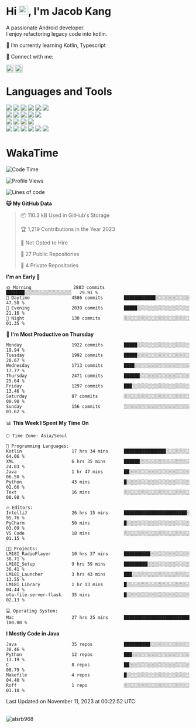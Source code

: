 # Hi <img src="https://media.giphy.com/media/hvRJCLFzcasrR4ia7z/giphy.gif" width="25px">, I'm Jacob Kang
A passionate Android developer.
</br>
I enjoy refactoring legacy code into kotlin.

🌱 I’m currently learning Kotlin, Typescript

🤝 Connect with me:

<a href="https://www.linkedin.com/in/minkyu-kang-b7477b1b2/"><img align="left" src="https://raw.githubusercontent.com/yushi1007/yushi1007/main/images/linkedin.svg" alt="Minkyu Kang | LinkedIn" width="21px"/></a>
<a href="https://www.instagram.com/_jacob_kang/"><img align="left" src="https://raw.githubusercontent.com/yushi1007/yushi1007/main/images/instagram.svg" alt="Jacob Kang | Instagram" width="21px"/></a>

</br>

# Languages and Tools

<div align="left">
<img src="https://img.shields.io/badge/java-007396?logo=java&logoColor=white"/>
<img src="https://img.shields.io/badge/kotlin-7F52FF?logo=kotlin&logoColor=white"/>
<img src="https://img.shields.io/badge/python-3776AB?logo=python&logoColor=white"/>
<img src="https://img.shields.io/badge/bash shell-4EAA25?logo=gnubash&logoColor=white"/>
<img src="https://img.shields.io/badge/c-A8B9CC?logo=c&logoColor=white"/>
<img src="https://img.shields.io/badge/c++-00599C?logo=c%2b%2b&logoColor=white"/>
</div>
<div align="left">
<img src="https://img.shields.io/badge/git-F05032?logo=git&logoColor=white"/>
<img src="https://img.shields.io/badge/github-181717?logo=github&logoColor=white"/>
<img src="https://img.shields.io/badge/mysql-4479A1?logo=mysql&logoColor=white"/>
<img src="https://img.shields.io/badge/sqlite-003B57?logo=sqlite&logoColor=white"/>
<img src="https://img.shields.io/badge/amazon AWS-232F3E?logo=amazonaws&logoColor=white"/>
</div>
<div align="left">
<img src="https://img.shields.io/badge/android-3DDC84?logo=android&logoColor=white"/>
<img src="https://img.shields.io/badge/linux-FCC624?logo=linux&logoColor=white"/>
<img src="https://img.shields.io/badge/flask-000000?logo=flask&logoColor=white"/>
<img src="https://img.shields.io/badge/arduino-00979D?logo=arduino&logoColor=white"/>
</div>
<div align="left">
<img src="https://img.shields.io/badge/slack-4A154B?logo=slack&logoColor=white"/>
<img src="https://img.shields.io/badge/notion-000000?logo=notion&logoColor=white"/>
<img src="https://img.shields.io/badge/jira-0052CC?logo=jira&logoColor=white"/>
<img src="https://img.shields.io/badge/postman-FF6C37?logo=postman&logoColor=white"/>
<img src="https://img.shields.io/badge/intellij-000000?logo=intellijidea&logoColor=white"/>
<img src="https://img.shields.io/badge/pycharm-000000?logo=pycharm&logoColor=white"/>
</div>

# WakaTime

<!--START_SECTION:waka-->
![Code Time](http://img.shields.io/badge/Code%20Time-3%2C152%20hrs%2059%20mins-blue)

![Profile Views](http://img.shields.io/badge/Profile%20Views-0-blue)

![Lines of code](https://img.shields.io/badge/From%20Hello%20World%20I%27ve%20Written-5.6%20million%20lines%20of%20code-blue)

**🐱 My GitHub Data** 

> 📦 110.3 kB Used in GitHub's Storage 
 > 
> 🏆 1,219 Contributions in the Year 2023
 > 
> 🚫 Not Opted to Hire
 > 
> 📜 27 Public Repositories 
 > 
> 🔑 4 Private Repositories 
 > 
**I'm an Early 🐤** 

```text
🌞 Morning                2883 commits        ███████░░░░░░░░░░░░░░░░░░   29.91 % 
🌆 Daytime                4586 commits        ████████████░░░░░░░░░░░░░   47.58 % 
🌃 Evening                2039 commits        █████░░░░░░░░░░░░░░░░░░░░   21.16 % 
🌙 Night                  130 commits         ░░░░░░░░░░░░░░░░░░░░░░░░░   01.35 % 
```
📅 **I'm Most Productive on Thursday** 

```text
Monday                   1922 commits        █████░░░░░░░░░░░░░░░░░░░░   19.94 % 
Tuesday                  1992 commits        █████░░░░░░░░░░░░░░░░░░░░   20.67 % 
Wednesday                1713 commits        ████░░░░░░░░░░░░░░░░░░░░░   17.77 % 
Thursday                 2471 commits        ██████░░░░░░░░░░░░░░░░░░░   25.64 % 
Friday                   1297 commits        ███░░░░░░░░░░░░░░░░░░░░░░   13.46 % 
Saturday                 87 commits          ░░░░░░░░░░░░░░░░░░░░░░░░░   00.90 % 
Sunday                   156 commits         ░░░░░░░░░░░░░░░░░░░░░░░░░   01.62 % 
```


📊 **This Week I Spent My Time On** 

```text
🕑︎ Time Zone: Asia/Seoul

💬 Programming Languages: 
Kotlin                   17 hrs 34 mins      ████████████████░░░░░░░░░   64.06 % 
XML                      6 hrs 35 mins       ██████░░░░░░░░░░░░░░░░░░░   24.03 % 
Java                     1 hr 47 mins        ██░░░░░░░░░░░░░░░░░░░░░░░   06.50 % 
Python                   43 mins             █░░░░░░░░░░░░░░░░░░░░░░░░   02.66 % 
Text                     16 mins             ░░░░░░░░░░░░░░░░░░░░░░░░░   00.98 % 

🔥 Editors: 
IntelliJ                 26 hrs 15 mins      ████████████████████████░   95.76 % 
PyCharm                  50 mins             █░░░░░░░░░░░░░░░░░░░░░░░░   03.09 % 
VS Code                  18 mins             ░░░░░░░░░░░░░░░░░░░░░░░░░   01.15 % 

🐱‍💻 Projects: 
LM18I_RadioPlayer        10 hrs 37 mins      ██████████░░░░░░░░░░░░░░░   38.71 % 
LM18I_Setup              9 hrs 59 mins       █████████░░░░░░░░░░░░░░░░   36.41 % 
LM18I_Launcher           3 hrs 43 mins       ███░░░░░░░░░░░░░░░░░░░░░░   13.55 % 
LM18I_Library            1 hr 13 mins        █░░░░░░░░░░░░░░░░░░░░░░░░   04.44 % 
ota-file-server-flask    35 mins             █░░░░░░░░░░░░░░░░░░░░░░░░   02.13 % 

💻 Operating System: 
Mac                      27 hrs 25 mins      █████████████████████████   100.00 % 
```

**I Mostly Code in Java** 

```text
Java                     35 repos            ██████████░░░░░░░░░░░░░░░   38.46 % 
Python                   12 repos            ███░░░░░░░░░░░░░░░░░░░░░░   13.19 % 
C                        8 repos             ██░░░░░░░░░░░░░░░░░░░░░░░   08.79 % 
Makefile                 4 repos             █░░░░░░░░░░░░░░░░░░░░░░░░   04.40 % 
Roff                     1 repo              ░░░░░░░░░░░░░░░░░░░░░░░░░   01.10 % 
```




 Last Updated on November 11, 2023 at 00:22:52 UTC
<!--END_SECTION:waka-->

</br>

<div align="left">
<img align="left" src="https://github-readme-stats.vercel.app/api/top-langs?username=alsrb968&show_icons=true&locale=en&layout=compact&theme=dark" alt="alsrb968" />
</div>
